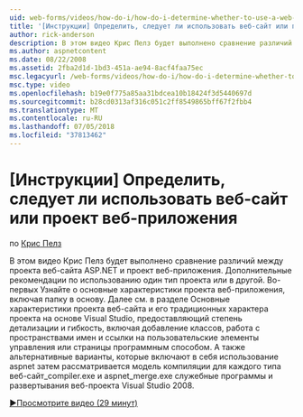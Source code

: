 ```yaml
---
uid: web-forms/videos/how-do-i/how-do-i-determine-whether-to-use-a-web-site-or-a-web-application-project
title: '[Инструкции] Определить, следует ли использовать веб-сайт или проект веб-приложения | Документация Майкрософт'
author: rick-anderson
description: В этом видео Крис Пелз будет выполнено сравнение различий между проекта веб-сайта ASP.NET и проект веб-приложения. Дополнительные рекомендации по использованию …
ms.author: aspnetcontent
ms.date: 08/22/2008
ms.assetid: 2fba2d1d-1bd3-451a-ae94-8acf4faa75ec
msc.legacyurl: /web-forms/videos/how-do-i/how-do-i-determine-whether-to-use-a-web-site-or-a-web-application-project
msc.type: video
ms.openlocfilehash: b19e0f775a85aa31bdcea10b18424f3d5440697d
ms.sourcegitcommit: b28cd0313af316c051c2ff8549865bff67f2fbb4
ms.translationtype: MT
ms.contentlocale: ru-RU
ms.lasthandoff: 07/05/2018
ms.locfileid: "37813462"
---
```

<a name="how-do-i-determine-whether-to-use-a-web-site-or-a-web-application-project"></a>[Инструкции] Определить, следует ли использовать веб-сайт или проект веб-приложения
====================
по [Крис Пелз](https://twitter.com/chrispels)

В этом видео Крис Пелз будет выполнено сравнение различий между проекта веб-сайта ASP.NET и проект веб-приложения. Дополнительные рекомендации по использованию один тип проекта или в другой. Во-первых Узнайте о основные характеристики проекта веб-приложения, включая папку в основу. Далее см. в разделе Основные характеристики проекта веб-сайта и его традиционных характера проекта на основе Visual Studio, предоставляющий степень детализации и гибкость, включая добавление классов, работа с пространствами имен и ссылки на пользовательские элементы управления или страницы программным способом. А также альтернативные варианты, которые включают в себя использование aspnet затем рассматривается модель компиляции для каждого типа веб-сайт\_compiler.exe и aspnet\_merge.exe служебные программы и развертывания веб-проекта Visual Studio 2008.

[&#9654;Просмотрите видео (29 минут)](https://channel9.msdn.com/Blogs/ASP-NET-Site-Videos/how-do-i-determine-whether-to-use-a-web-site-or-a-web-application-project)
